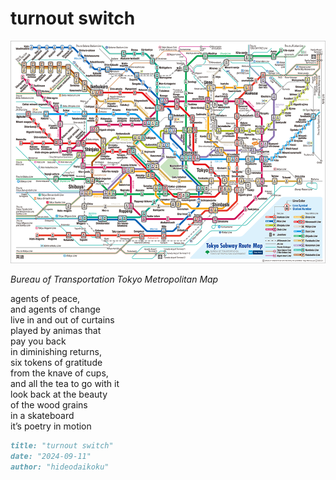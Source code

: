 # turnout switch
![turnout switch](images/turnout%20switch.png)

*Bureau of Transportation Tokyo Metropolitan Map*

agents of peace,<br/>
and agents of change<br/>
live in and out of curtains<br/>
played by animas that <br/>
pay you back<br/>
in diminishing returns,<br/> 
six tokens of gratitude<br/>
from the knave of cups,<br/> 
and all the tea to go with it<br/>
look back at the beauty<br/>
of the wood grains<br/> 
in a skateboard<br/>
it’s poetry in motion<br/>

```markdown
title: "turnout switch"
date: "2024-09-11"
author: "hideodaikoku"
```